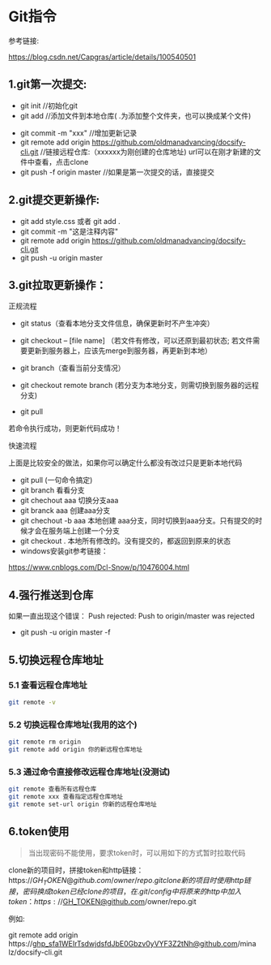 # Git指令

参考链接:

https://blog.csdn.net/Capgras/article/details/100540501

## 1.git第一次提交:

+ git init     //初始化git
+ git add      //添加文件到本地仓库( .为添加整个文件夹，也可以换成某个文件)
- git commit -m "xxx"      //增加更新记录
- git remote add origin https://github.com/oldmanadvancing/docsify-cli.git             //链接远程仓库:（xxxxxx为刚创建的仓库地址) url可以在刚才新建的文件中查看，点击clone
- git push -f origin master     //如果是第一次提交的话，直接提交

## 2.git提交更新操作:

- git add style.css     或者    git add .
- git commit -m "这是注释内容" 
- git remote add origin https://github.com/oldmanadvancing/docsify-cli.git
- git push -u origin master

## 3.git拉取更新操作：

正规流程

- git status（查看本地分支文件信息，确保更新时不产生冲突）
- git checkout – [file name] （若文件有修改，可以还原到最初状态; 若文件需要更新到服务器上，应该先merge到服务器，再更新到本地）
- git branch（查看当前分支情况）
- git checkout remote branch (若分支为本地分支，则需切换到服务器的远程分支)

- git pull

若命令执行成功，则更新代码成功！

快速流程

上面是比较安全的做法，如果你可以确定什么都没有改过只是更新本地代码

+ git pull (一句命令搞定)
+ git branch 看看分支
+ git chechout aaa 切换分支aaa
+ git branck aaa 创建aaa分支
+ git chechout -b aaa 本地创建 aaa分支，同时切换到aaa分支。只有提交的时候才会在服务端上创建一个分支
+ git checkout . 本地所有修改的。没有提交的，都返回到原来的状态
+ windows安装git参考链接：

https://www.cnblogs.com/Dcl-Snow/p/10476004.html
  
## 4.强行推送到仓库
如果一直出现这个错误：
Push rejected: Push to origin/master was rejected
+ git push -u origin master -f

## 5.切换远程仓库地址

### 5.1 查看远程仓库地址

```bash
git remote -v
```

### 5.2 切换远程仓库地址(我用的这个)

```bash
git remote rm origin
git remote add origin 你的新远程仓库地址
```

### 5.3 通过命令直接修改远程仓库地址(没测试)

```bash
git remote 查看所有远程仓库
git remote xxx 查看指定远程仓库地址
git remote set-url origin 你新的远程仓库地址
```

## 6.token使用
> 当出现密码不能使用，要求token时，可以用如下的方式暂时拉取代码

clone新的项目时，拼接token和http链接：https://$GH_TOKEN@github.com/owner/repo.git
clone新的项目时使用http链接，密码换成token
已经clone的项目，在.git/config中将原来的http中加入token：https://$GH_TOKEN@github.com/owner/repo.git

例如: 

git remote add origin  https://ghp_sfa1WEIrTsdwjdsfdJbE0Gbzv0yVYF3Z2tNh@github.com/mina
   lz/docsify-cli.git 

